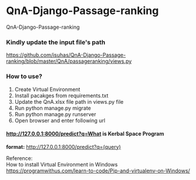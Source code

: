 # QnA-Django-Passage-ranking
QnA-Django-Passage-ranking

### Kindly update the input file's path<br />
https://github.com/isuhas/QnA-Django-Passage-ranking/blob/master/QnA/passageranking/views.py<br />

### How to use?<br />
1. Create Virtual Environment<br />
2. Install pacakges from requirements.txt<br />
3. Update the QnA.xlsx file path in views.py file<br />
4. Run python manage.py migrate <br />
5. Run python manage.py runserver <br />
6. Open browser and enter following url<br />
#### http://127.0.0.1:8000/predict?q=What is Kerbal Space Program<br />
<b>format:</b> http://127.0.0.1:8000/predict?q=(query)<br />




Reference:<br />
How to install Virtual Environment in Windows<br />
https://programwithus.com/learn-to-code/Pip-and-virtualenv-on-Windows/<br />

